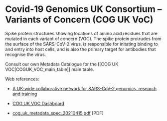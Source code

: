# Covid-19 Genomics UK Consortium – Variants of Concern (COG UK VoC)

Spike protein structures showing locations of amino acid residues that are mutated in each variant of concern (VOC). The spike protein protrudes from the surface of the SARS-CoV-2 virus, is responsible for initating binding to and entry into host cells, and is also the primary target for antibodies that recognise the virus.

Consult our own Metadata Catalogue for the [[COG UK VOC|COGUK_VOC_main_table]] main table.


Web references:

*  [A UK-wide collaborative network for SARS-CoV-2 genomics, research and training](https://www.cogconsortium.uk/)

*  [COG UK VOC Dashboard](https://sars2.cvr.gla.ac.uk/cog-uk/)

* [cog_uk_metadata_spec_20210415.pdf](../datadict/cog_uk_metadata_spec_20210415.pdf) [PDF]
